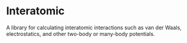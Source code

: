 # Interatomic

A library for calculating interatomic interactions
such as van der Waals, electrostatics, and other two-body or many-body potentials.
